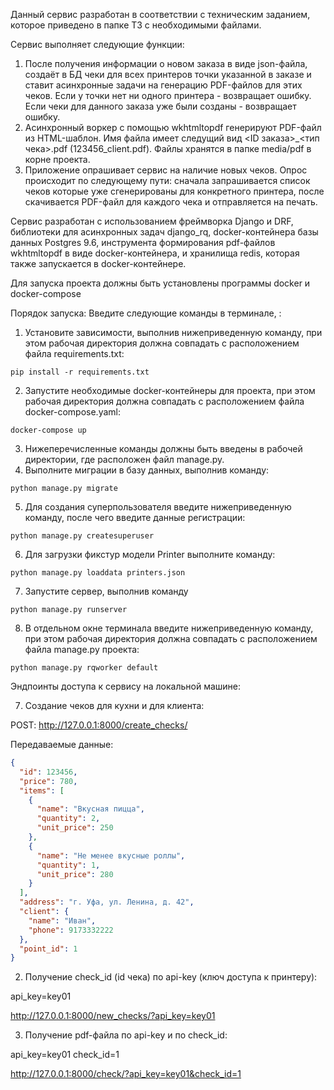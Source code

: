 Данный сервис разработан в соответствии с техническим заданием, которое приведено в папке ТЗ с необходимыми файлами.

Сервис выполняет следующие функции:

1. После получения информации о новом заказа в виде json-файла, создаёт в БД чеки для всех принтеров точки указанной в заказе и ставит асинхронные задачи на генерацию PDF-файлов для этих чеков. Если у точки нет ни одного принтера - возвращает ошибку. Если чеки для данного заказа уже были созданы - возвращает ошибку.
2. Асинхронный воркер с помощью wkhtmltopdf генерируют PDF-файл из HTML-шаблон. Имя файла имеет следущий вид <ID заказа>_<тип чека>.pdf (123456_client.pdf). Файлы хранятся в папке media/pdf в корне проекта.
3. Приложение опрашивает сервис на наличие новых чеков. Опрос происходит по следующему пути: сначала запрашивается список чеков которые уже сгенерированы для конкретного принтера, после скачивается PDF-файл для каждого чека и отправляется на печать.

Сервис разработан с использованием фреймворка Django и DRF, библиотеки для асинхронных задач django_rq, docker-контейнера базы данных Postgres 9.6, инструмента формирования pdf-файлов wkhtmltopdf в виде docker-контейнера, и хранилища redis, которая также запускается в docker-контейнере.

Для запуска проекта должны быть установлены программы docker и docker-compose

Порядок запуска:
Введите следующие команды в терминале, :
1. Установите зависимости, выполнив нижеприведенную команду, при этом рабочая директория должна совпадать с расположением файла requirements.txt:
```commandline
pip install -r requirements.txt
```
2. Запустите необходимые docker-контейнеры для проекта, при этом рабочая директория должна совпадать с расположением файла docker-compose.yaml:
```commandline
docker-compose up
```
3. Нижеперечисленные команды должны быть введены в рабочей директории, где расположен файл manage.py.
4. Выполните миграции в базу данных, выполнив команду:
```commandline
python manage.py migrate
```
5. Для создания суперпользователя введите нижеприведенную команду, после чего введите данные регистрации:
```commandline
python manage.py createsuperuser
```
6. Для загрузки фикстур модели Printer выполните команду:
```commandline
python manage.py loaddata printers.json
```
7. Запустите сервер, выполнив команду
```commandline
python manage.py runserver
```
8. В отдельном окне терминала введите нижеприведенную команду, при этом рабочая директория должна совпадать с расположением файла manage.py проекта:
```commandline
python manage.py rqworker default
```


Эндпоинты доступа к сервису на локальной машине:

7. Создание чеков для кухни и для клиента:

POST: http://127.0.0.1:8000/create_checks/

Передаваемые данные:

```json
{
  "id": 123456,
  "price": 780,
  "items": [
    {
      "name": "Вкусная пицца",
      "quantity": 2,
      "unit_price": 250
    },
    {
      "name": "Не менее вкусные роллы",
      "quantity": 1,
      "unit_price": 280
    }
  ],
  "address": "г. Уфа, ул. Ленина, д. 42",
  "client": {
    "name": "Иван",
    "phone": 9173332222
  },
  "point_id": 1
}
```

2. Получение check_id (id чека) по api-key (ключ доступа к принтеру):

api_key=key01

http://127.0.0.1:8000/new_checks/?api_key=key01

3. Получение pdf-файла по api-key и по check_id:

api_key=key01
check_id=1

http://127.0.0.1:8000/check/?api_key=key01&check_id=1
